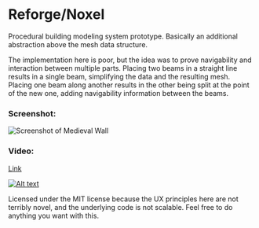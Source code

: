 # Reforge/Noxel

Procedural building modeling system prototype. Basically an additional abstraction above the mesh data structure.

The implementation here is poor, but the idea was to prove navigability and interaction between multiple parts. Placing two beams in a straight line results in a single beam, simplifying the data and the resulting mesh. Placing one beam along another results in the other being split at the point of the new one, adding navigability information between the beams.

### Screenshot:

![Screenshot of Medieval Wall](https://github.com/Philip-S-Martin/ReforgeAssets/blob/master/Github/Wall.png?raw=true)

### Video:

[Link](https://www.youtube.com/watch?v=ibWDBYoF0do)

[![Alt text](https://img.youtube.com/vi/ibWDBYoF0do/0.jpg)](https://www.youtube.com/watch?v=ibWDBYoF0do)

Licensed under the MIT license because the UX principles here are not terribly novel, and the underlying code is not scalable. Feel free to do anything you want with this.
